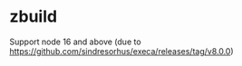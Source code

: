 # zbuild

Support node 16 and above (due to https://github.com/sindresorhus/execa/releases/tag/v8.0.0)
